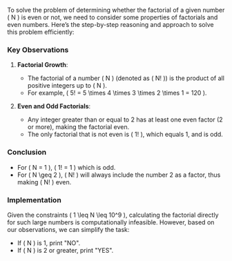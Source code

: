 To solve the problem of determining whether the factorial of a given number \( N \) is even or not, we need to consider some properties of factorials and even numbers. Here’s the step-by-step reasoning and approach to solve this problem efficiently:

### Key Observations
1. **Factorial Growth**:
   - The factorial of a number \( N \) (denoted as \( N! \)) is the product of all positive integers up to \( N \).
   - For example, \( 5! = 5 \times 4 \times 3 \times 2 \times 1 = 120 \).

2. **Even and Odd Factorials**:
   - Any integer greater than or equal to 2 has at least one even factor (2 or more), making the factorial even.
   - The only factorial that is not even is \( 1! \), which equals 1, and is odd.

### Conclusion
- For \( N = 1 \), \( 1! = 1 \) which is odd.
- For \( N \geq 2 \), \( N! \) will always include the number 2 as a factor, thus making \( N! \) even.

### Implementation
Given the constraints \( 1 \leq N \leq 10^9 \), calculating the factorial directly for such large numbers is computationally infeasible. However, based on our observations, we can simplify the task:
- If \( N \) is 1, print "NO".
- If \( N \) is 2 or greater, print "YES".

